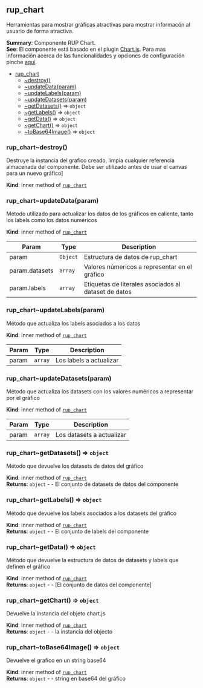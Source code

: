 <a name="module_rup_chart"></a>

## rup_chart
Herramientas para mostrar gráficas atractivas para mostrarinformacón al usuario de forma atractiva.

**Summary**: Componente RUP Chart.  
**See**: El componente está basado en el plugin [Chart.js](http://www.chartjs.org/). Para mas información acerca de las funcionalidades y opciones de configuración pinche [aquí](http://www.chartjs.org/docs/).  

* [rup_chart](#module_rup_chart)
    * [~destroy()](#module_rup_chart..destroy)
    * [~updateData(param)](#module_rup_chart..updateData)
    * [~updateLabels(param)](#module_rup_chart..updateLabels)
    * [~updateDatasets(param)](#module_rup_chart..updateDatasets)
    * [~getDatasets()](#module_rup_chart..getDatasets) ⇒ <code>object</code>
    * [~getLabels()](#module_rup_chart..getLabels) ⇒ <code>object</code>
    * [~getData()](#module_rup_chart..getData) ⇒ <code>object</code>
    * [~getChart()](#module_rup_chart..getChart) ⇒ <code>object</code>
    * [~toBase64Image()](#module_rup_chart..toBase64Image) ⇒ <code>object</code>

<a name="module_rup_chart..destroy"></a>

### rup_chart~destroy()
Destruye la instancia del grafico creado, limpia cualquier referencia almacenada del componente. Debe ser utilizado antes de usar el canvas para un nuevo gráfico]

**Kind**: inner method of [<code>rup_chart</code>](#module_rup_chart)  
<a name="module_rup_chart..updateData"></a>

### rup_chart~updateData(param)
Método utilizado para actualizar los datos de los gráficos en caliente, tanto los labels como los datos numéricos

**Kind**: inner method of [<code>rup_chart</code>](#module_rup_chart)  

| Param | Type | Description |
| --- | --- | --- |
| param | <code>Object</code> | Estructura de datos de rup_chart |
| param.datasets | <code>array</code> | Valores númericos a representar en el gráfico |
| param.labels | <code>array</code> | Etiquetas de literales asociados al dataset de datos |

<a name="module_rup_chart..updateLabels"></a>

### rup_chart~updateLabels(param)
Método que actualiza los labels asociados a los datos

**Kind**: inner method of [<code>rup_chart</code>](#module_rup_chart)  

| Param | Type | Description |
| --- | --- | --- |
| param | <code>array</code> | Los labels a actualizar |

<a name="module_rup_chart..updateDatasets"></a>

### rup_chart~updateDatasets(param)
Método que actualiza los datasets con los valores numéricos a representar por el gráfico

**Kind**: inner method of [<code>rup_chart</code>](#module_rup_chart)  

| Param | Type | Description |
| --- | --- | --- |
| param | <code>array</code> | Los datasets a actualizar |

<a name="module_rup_chart..getDatasets"></a>

### rup_chart~getDatasets() ⇒ <code>object</code>
Método que devuelve los datasets de datos del gráfico

**Kind**: inner method of [<code>rup_chart</code>](#module_rup_chart)  
**Returns**: <code>object</code> - - El conjunto de datasets de datos del componente  
<a name="module_rup_chart..getLabels"></a>

### rup_chart~getLabels() ⇒ <code>object</code>
Método que devuelve los labels asociados a los datasets del gráfico

**Kind**: inner method of [<code>rup_chart</code>](#module_rup_chart)  
**Returns**: <code>object</code> - - El conjunto de labels del componente  
<a name="module_rup_chart..getData"></a>

### rup_chart~getData() ⇒ <code>object</code>
Método que devuelve la estructura de datos de datasets y labels que definen el gráfico

**Kind**: inner method of [<code>rup_chart</code>](#module_rup_chart)  
**Returns**: <code>object</code> - - [El conjunto de datos del componente]  
<a name="module_rup_chart..getChart"></a>

### rup_chart~getChart() ⇒ <code>object</code>
Devuelve la instancia del objeto chart.js

**Kind**: inner method of [<code>rup_chart</code>](#module_rup_chart)  
**Returns**: <code>object</code> - - la instancia del objecto  
<a name="module_rup_chart..toBase64Image"></a>

### rup_chart~toBase64Image() ⇒ <code>object</code>
Devuelve el grafico en un string base64

**Kind**: inner method of [<code>rup_chart</code>](#module_rup_chart)  
**Returns**: <code>object</code> - -  string en base64 del gráfico  
